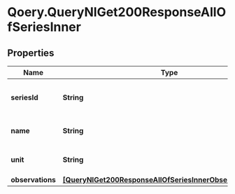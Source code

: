 # Qoery.QueryNlGet200ResponseAllOfSeriesInner

## Properties

Name | Type | Description | Notes
------------ | ------------- | ------------- | -------------
**seriesId** | **String** | short id for the series (optional but recommended) | [optional] 
**name** | **String** | human-friendly name for the series | 
**unit** | **String** | unit of measurement (optional) | [optional] 
**observations** | [**[QueryNlGet200ResponseAllOfSeriesInnerObservationsInner]**](QueryNlGet200ResponseAllOfSeriesInnerObservationsInner.md) |  | 


